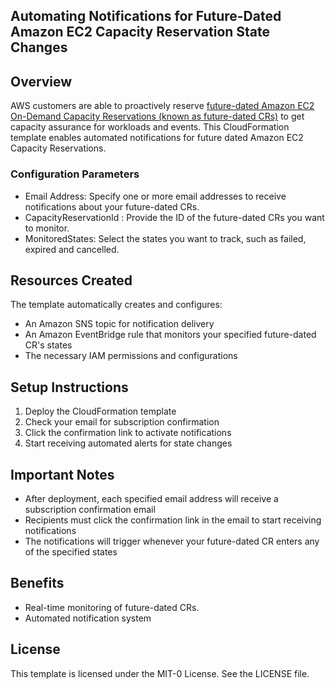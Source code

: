 ## Automating Notifications for Future-Dated Amazon EC2 Capacity Reservation State Changes

## Overview
AWS customers are able to proactively reserve [future-dated Amazon EC2 On-Demand Capacity Reservations (known as future-dated CRs)](https://docs.aws.amazon.com/AWSEC2/latest/UserGuide/capacity-reservations-create.html#create-future-cr) to get capacity assurance for workloads and events. This CloudFormation template enables automated notifications for future dated Amazon EC2 Capacity Reservations. 

### Configuration Parameters
-	Email Address: Specify one or more email addresses to receive notifications about your future-dated CRs.
-	CapacityReservationId : Provide the ID of the future-dated CRs you want to monitor.
-	MonitoredStates: Select the states you want to track, such as failed, expired and cancelled.

## Resources Created
The template automatically creates and configures:
-	An Amazon SNS topic for notification delivery 
-	An Amazon EventBridge rule that monitors your specified future-dated CR's states
-	The necessary IAM permissions and configurations

## Setup Instructions
1. Deploy the CloudFormation template
2. Check your email for subscription confirmation
3. Click the confirmation link to activate notifications
4. Start receiving automated alerts for state changes

## Important Notes
-	After deployment, each specified email address will receive a subscription confirmation email
-	Recipients must click the confirmation link in the email to start receiving notifications
-	The notifications will trigger whenever your future-dated CR enters any of the specified states

## Benefits
- Real-time monitoring of future-dated CRs.
- Automated notification system

## License
This template is licensed under the MIT-0 License. See the LICENSE file.

